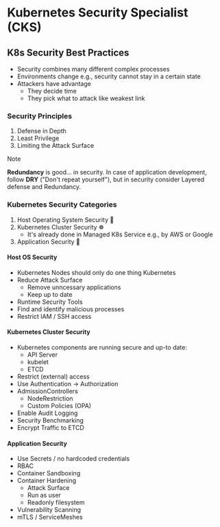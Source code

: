 # Kubernetes Security Specialist (CKS)

## K8s Security Best Practices

- Security combines many different complex processes
- Environments change e.g., security cannot stay in a certain state
- Attackers have advantage
  - They decide time
  - They pick what to attack like weakest link

### Security Principles

1. Defense in Depth
2. Least Privilege
3. Limiting the Attack Surface

> [!Note]
> **Redundancy** is good... in security. In case of application development, follow **DRY** ("Don't repeat yourself"), but in security consider Layered defense and Redundancy.

### Kubernetes Security Categories

1. Host Operating System Security 🐧
2. Kubernetes Cluster Security ☸️
    - It's already done in Managed K8s Service e.g., by AWS or Google
3. Application Security 🐳

#### Host OS Security

- Kubernetes Nodes should only do one thing Kubernetes
- Reduce Attack Surface
  - Remove unncessary applications
  - Keep up to date
- Runtime Security Tools
- Find and identify malicious processes
- Restrict IAM / SSH access

#### Kubernetes Cluster Security

- Kubernetes components are running secure and up-to date:
  - API Server
  - kubelet
  - ETCD
- Restrict (external) access
- Use Authentication → Authorization
- AdmissionControllers
  - NodeRestriction
  - Custom Policies (OPA)
- Enable Audit Logging
- Security Benchmarking
- Encrypt Traffic to ETCD

#### Application Security

- Use Secrets / no hardcoded credentials
- RBAC
- Container Sandboxing
- Container Hardening
  - Attack Surface
  - Run as user
  - Readonly filesystem
- Vulnerability Scanning
- mTLS / ServiceMeshes
